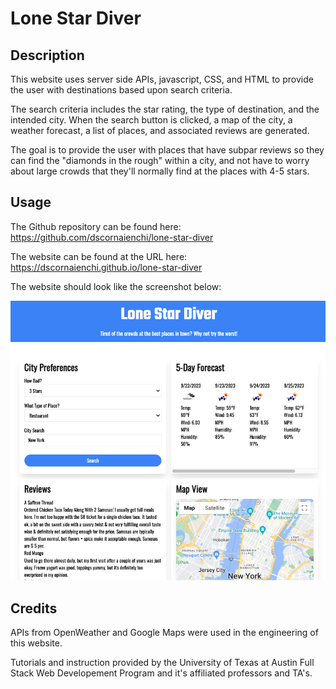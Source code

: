 # Lone Star Diver

## Description

This website uses server side APIs, javascript, CSS, and HTML to provide the user with destinations based upon search criteria.

The search criteria includes the star rating, the type of destination, and the intended city. When the search button is clicked, a map of the city, a weather forecast, a list of places, and associated reviews are generated. 

The goal is to provide the user with places that have subpar reviews so they can find the "diamonds in the rough" within a city, and not have to worry about large crowds that they'll normally find at the places with 4-5 stars.

## Usage

The Github repository can be found here: https://github.com/dscornaienchi/lone-star-diver 

The website can be found at the URL here: https://dscornaienchi.github.io/lone-star-diver

The website should look like the screenshot below: 

<img src="./images/Lone-Star-Diver-Screenshot.jpg" alt="Website screenshot">

## Credits

APIs from OpenWeather and Google Maps were used in the engineering of this website. 

Tutorials and instruction provided by the University of Texas at Austin Full Stack Web Developement Program and it's affiliated professors and TA's. 
